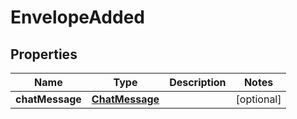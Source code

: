 
# EnvelopeAdded

## Properties
Name | Type | Description | Notes
------------ | ------------- | ------------- | -------------
**chatMessage** | [**ChatMessage**](ChatMessage.md) |  |  [optional]



